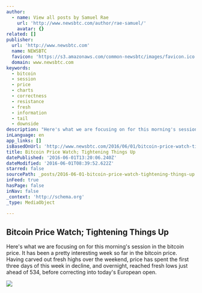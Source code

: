 ```yaml
---
author:
  - name: View all posts by Samuel Rae
    url: 'http://www.newsbtc.com/author/rae-samuel/'
    avatar: {}
related: []
publisher:
  url: 'http://www.newsbtc.com'
  name: NEWSBTC
  favicon: 'https://s3.amazonaws.com/common-newsbtc/images/favicon.ico'
  domain: www.newsbtc.com
keywords:
  - bitcoin
  - session
  - price
  - charts
  - correctness
  - resistance
  - fresh
  - information
  - tail
  - downside
description: "Here's what we are focusing on for this morning's session in the bitcoin price. It has been a pretty interesting week so far in the bitcoin price. Having carved out fresh highs over the weekend, price has spent the first three days of this week in decline, and overnight, reached fresh lows just ahead of 534, before correcting into today's European open."
inLanguage: en
app_links: []
isBasedOnUrl: 'http://www.newsbtc.com/2016/06/01/bitcoin-price-watch-tightening-things-2/'
title: Bitcoin Price Watch; Tightening Things Up
datePublished: '2016-06-01T13:20:06.240Z'
dateModified: '2016-06-01T08:39:52.622Z'
starred: false
sourcePath: _posts/2016-06-01-bitcoin-price-watch-tightening-things-up.md
inFeed: true
hasPage: false
inNav: false
_context: 'http://schema.org'
_type: MediaObject

---
```

<article style=""><h1>Bitcoin Price Watch; Tightening Things Up</h1><p>Here's what we are focusing on for this morning's session in the bitcoin price. It has been a pretty interesting week so far in the bitcoin price. Having carved out fresh highs over the weekend, price has spent the first three days of this week in decline, and overnight, reached fresh lows just ahead of 534, before correcting into today's European open.</p><img src="http://s3.amazonaws.com/main-newsbtc-images/2016/06/01090712/Screen-Shot-2016-06-01-at-10.01.34.png" /></article>